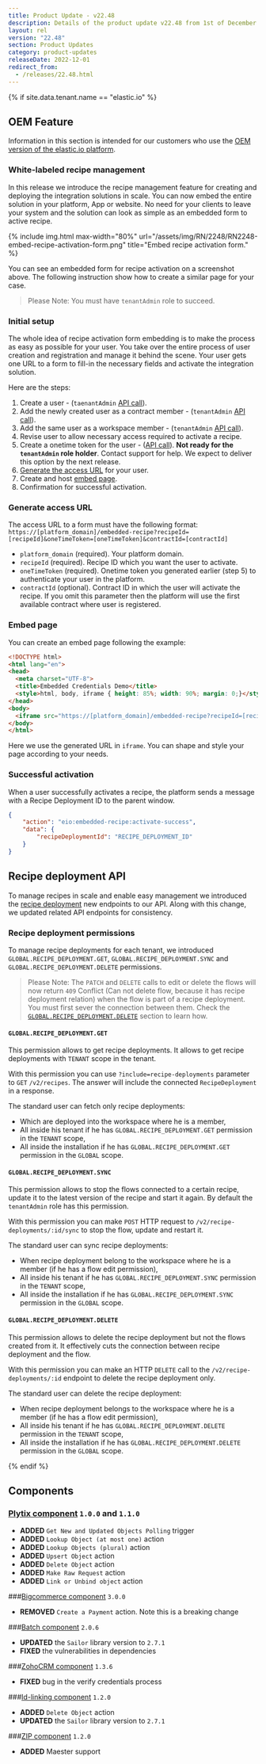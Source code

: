 ```yaml
---
title: Product Update - v22.48
description: Details of the product update v22.48 from 1st of December 2022.
layout: rel
version: "22.48"
section: Product Updates
category: product-updates
releaseDate: 2022-12-01
redirect_from:
  - /releases/22.48.html
---
```


{% if site.data.tenant.name == "elastic.io" %}

## OEM Feature

Information in this section is intended for our customers who use the
[OEM version of the elastic.io platform](https://www.elastic.io/saas-embedded-integration/).

### White-labeled recipe management

In this release we introduce the recipe management feature for creating and
deploying the integration solutions in scale. You can now embed the entire
solution in your platform, App or website. No need for your clients to leave your
system and the solution can look as simple as an embedded form to active recipe.

{% include img.html max-width="80%" url="/assets/img/RN/2248/RN2248-embed-recipe-activation-form.png" title="Embed recipe activation form." %}

You can see an embedded form for recipe activation on a screenshot above. The following
instruction show how to create a similar page for your case.

> Please Note: You must have `tenantAdmin` role to succeed.

### Initial setup

The whole idea of recipe activation form embedding is to make the process as easy
as possible for your user. You take over the entire process of user creation and
registration and manage it behind the scene. Your user gets one URL to a form
to fill-in the necessary fields and activate the integration solution.

Here are the steps:

1.  Create a user - (`taenantAdmin` [API call]({{site.data.tenant.apiDocsUri}}/v2#/users/post_users)).
2.  Add the newly created user as a contract member - (`tenantAdmin` [API call]({{site.data.tenant.apiDocsUri}}/v2#/contracts/post_contracts__contract_id__members)).
3.  Add the same user as a workspace member - (`tenantAdmin` [API call]({{site.data.tenant.apiDocsUri}}/v2#/workspaces/post_workspaces__workspace_id__members)).
4.  Revise user to allow necessary access required to activate a recipe.
5.  Create a onetime token for the user - ([API call]({{site.data.tenant.apiDocsUri}}/v2#/users/post_users__user_id__one_time_token)). **Not ready for the `tenantAdmin` role holder**. Contact support for help. We expect to deliver this option by the next release.
6.  [Generate the access URL](#generate-access-url) for your user.
7.  Create and host [embed page](#embed-page).
8.  Confirmation for successful activation.

### Generate access URL

The access URL to a form must have the following format:
`https://[platform_domain]/embedded-recipe?recipeId=[recipeId]&oneTimeToken=[oneTimeToken]&contractId=[contractId]`

*   `platform_domain` (required). Your platform domain.
*   `recipeId` (required). Recipe ID which you want the user to activate.
*   `oneTimeToken` (required). Onetime token you generated earlier (step 5) to authenticate your user in the platform.
*   `contractId` (optional). Contract ID in which the user will activate the recipe. If you omit this parameter then the platform will use the first available contract where user is registered.

### Embed page

You can create an embed page following the example:

```html
<!DOCTYPE html>
<html lang="en">
<head>
  <meta charset="UTF-8">
  <title>Embedded Credentials Demo</title>
  <style>html, body, iframe { height: 85%; width: 90%; margin: 0;}</style>
</head>
<body>
  <iframe src="https://[platform_domain]/embedded-recipe?recipeId=[recipeId]&oneTimeToken=[oneTimeToken]&contractId=[contractId]" />
</body>
</html>
```
Here we use the generated URL in `iframe`. You can shape and style your page
according to your needs.

### Successful activation

When a user successfully activates a recipe, the platform sends a message with
a Recipe Deployment ID to the parent window.

```json
{
    "action": "eio:embedded-recipe:activate-success",
    "data": {
        "recipeDeploymentId": "RECIPE_DEPLOYMENT_ID"
    }
}
```
## Recipe deployment API

To manage recipes in scale and enable easy management we introduced
the [recipe deployment]({{site.data.tenant.apiDocsUri}}/v2#/recipe%20deployments)
new endpoints to our API. Along with this change, we updated related API endpoints
for consistency.

### Recipe deployment permissions

To manage recipe deployments for each tenant, we introduced `GLOBAL.RECIPE_DEPLOYMENT.GET`,
`GLOBAL.RECIPE_DEPLOYMENT.SYNC` and `GLOBAL.RECIPE_DEPLOYMENT.DELETE` permissions.

> Please Note: The `PATCH` and `DELETE` calls to edit or delete the flows will now
> return `409` Conflict (Can not delete flow, because it has recipe deployment relation)
> when the flow is part of a recipe deployment. You must first sever the connection between them. Check the
> [`GLOBAL.RECIPE_DEPLOYMENT.DELETE`](#globalrecipe_deploymentdelete) section to learn how.

#### `GLOBAL.RECIPE_DEPLOYMENT.GET`

This permission allows to get recipe deployments. It allows to get recipe
deployments with `TENANT` scope in the tenant.

With this permission you can use `?include=recipe-deployments` parameter to `GET`
`/v2/recipes`. The answer will include the connected `RecipeDeployment` in a response.

The standard user can fetch only recipe deployments:

*   Which are deployed into the workspace where he is a member,
*   All inside his tenant if he has `GLOBAL.RECIPE_DEPLOYMENT.GET` permission in the `TENANT` scope,
*   All inside the installation if he has `GLOBAL.RECIPE_DEPLOYMENT.GET` permission in the `GLOBAL` scope.

#### `GLOBAL.RECIPE_DEPLOYMENT.SYNC`

This permission allows to stop the flows connected to a certain recipe, update it
to the latest version of the recipe and start it again. By default the `tenantAdmin`
role has this permission.

With this permission you can make `POST` HTTP request to `/v2/recipe-deployments/:id/sync`
to stop the flow, update and restart it.

The standard user can sync recipe deployments:

*   When recipe deployment belong to the workspace where he is a member (if he has a flow edit permission),
*   All inside his tenant if he has `GLOBAL.RECIPE_DEPLOYMENT.SYNC` permission in the `TENANT` scope,
*   All inside the installation if he has `GLOBAL.RECIPE_DEPLOYMENT.SYNC` permission in the `GLOBAL` scope.

#### `GLOBAL.RECIPE_DEPLOYMENT.DELETE`

This permission allows to delete the recipe deployment but not the flows created
from it. It effectively cuts the connection between recipe deployment and the flow.

With this permission you can make an HTTP `DELETE` call to the `/v2/recipe-deployments/:id`
endpoint to delete the recipe deployment only.

The standard user can delete the recipe deployment:

*   When recipe deployment belongs to the workspace where he is a member (if he has a flow edit permission),
*   All inside his tenant if he has `GLOBAL.RECIPE_DEPLOYMENT.DELETE` permission in the `TENANT` scope,
*   All inside the installation if he has `GLOBAL.RECIPE_DEPLOYMENT.DELETE` permission in the `GLOBAL` scope.



{% endif %}

## Components

### [Plytix component](/components/plytix/) `1.0.0` and `1.1.0`

*   **ADDED** `Get New and Updated Objects Polling` trigger
*   **ADDED** `Lookup Object (at most one)` action
*   **ADDED** `Lookup Objects (plural)` action
*   **ADDED** `Upsert Object` action
*   **ADDED** `Delete Object` action
*   **ADDED** `Make Raw Request` action
*   **ADDED** `Link or Unbind object` action


###[Bigcommerce component](/components/bigcommerece/) `3.0.0`

*   **REMOVED** `Create a Payment` action. Note this is a breaking change

###[Batch component](/components/batch/) `2.0.6`

*   **UPDATED** the `Sailor` library version to `2.7.1`
*   **FIXED** the vulnerabilities in dependencies

###[ZohoCRM component](/components/zoho-crm) `1.3.6`

*   **FIXED** bug in the verify credentials process

###[Id-linking component](components/id-linking-component) `1.2.0`

*   **ADDED** `Delete Object` action
*   **UPDATED** the `Sailor` library version to `2.7.1`

###[ZIP component](/components/zip) `1.2.0`

*   **ADDED** Maester support
